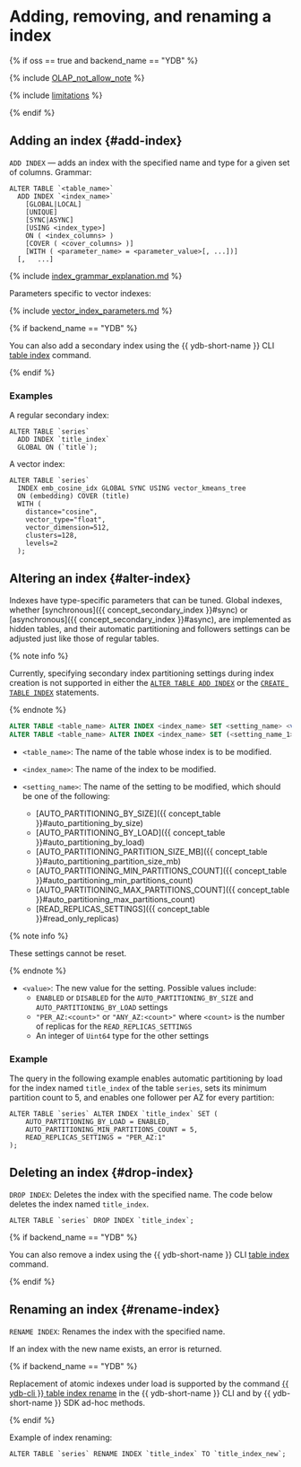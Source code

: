 # Adding, removing, and renaming a index

{% if oss == true and backend_name == "YDB" %}

{% include [OLAP_not_allow_note](../../../../_includes/not_allow_for_olap_note.md) %}

{% include [limitations](../../../../_includes/vector_index_limitations.md) %}

{% endif %}

## Adding an index {#add-index}

`ADD INDEX` — adds an index with the specified name and type for a given set of columns. Grammar:

```yql
ALTER TABLE `<table_name>`
  ADD INDEX `<index_name>`
    [GLOBAL|LOCAL]
    [UNIQUE]
    [SYNC|ASYNC]
    [USING <index_type>]
    ON ( <index_columns> )
    [COVER ( <cover_columns> )]
    [WITH ( <parameter_name> = <parameter_value>[, ...])]
  [,   ...]
```

{% include [index_grammar_explanation.md](../_includes/index_grammar_explanation.md) %}

Parameters specific to vector indexes:

{% include [vector_index_parameters.md](../_includes/vector_index_parameters.md) %}

{% if backend_name == "YDB" %}

You can also add a secondary index using the {{ ydb-short-name }} CLI [table index](../../../../reference/ydb-cli/commands/secondary_index.md#add) command.

{% endif %}

### Examples

A regular secondary index:

```yql
ALTER TABLE `series`
  ADD INDEX `title_index`
  GLOBAL ON (`title`);
```

A vector index:

```yql
ALTER TABLE `series`
  INDEX emb_cosine_idx GLOBAL SYNC USING vector_kmeans_tree
  ON (embedding) COVER (title)
  WITH (
    distance="cosine",
    vector_type="float",
    vector_dimension=512,
    clusters=128,
    levels=2
  );
```

## Altering an index {#alter-index}

Indexes have type-specific parameters that can be tuned. Global indexes, whether [synchronous]({{ concept_secondary_index }}#sync) or [asynchronous]({{ concept_secondary_index }}#async), are implemented as hidden tables, and their automatic partitioning and followers settings can be adjusted just like those of regular tables.

{% note info %}

Currently, specifying secondary index partitioning settings during index creation is not supported in either the [`ALTER TABLE ADD INDEX`](#add-index) or the [`CREATE TABLE INDEX`](../create_table/secondary_index.md) statements.

{% endnote %}

```sql
ALTER TABLE <table_name> ALTER INDEX <index_name> SET <setting_name> <value>;
ALTER TABLE <table_name> ALTER INDEX <index_name> SET (<setting_name_1> = <value_1>, ...);
```

* `<table_name>`: The name of the table whose index is to be modified.
* `<index_name>`: The name of the index to be modified.
* `<setting_name>`: The name of the setting to be modified, which should be one of the following:

    * [AUTO_PARTITIONING_BY_SIZE]({{ concept_table }}#auto_partitioning_by_size)
    * [AUTO_PARTITIONING_BY_LOAD]({{ concept_table }}#auto_partitioning_by_load)
    * [AUTO_PARTITIONING_PARTITION_SIZE_MB]({{ concept_table }}#auto_partitioning_partition_size_mb)
    * [AUTO_PARTITIONING_MIN_PARTITIONS_COUNT]({{ concept_table }}#auto_partitioning_min_partitions_count)
    * [AUTO_PARTITIONING_MAX_PARTITIONS_COUNT]({{ concept_table }}#auto_partitioning_max_partitions_count)
    * [READ_REPLICAS_SETTINGS]({{ concept_table }}#read_only_replicas)


{% note info %}


These settings cannot be reset.

{% endnote %}

* `<value>`: The new value for the setting. Possible values include:
    * `ENABLED` or `DISABLED` for the `AUTO_PARTITIONING_BY_SIZE` and `AUTO_PARTITIONING_BY_LOAD` settings
    * `"PER_AZ:<count>"` or `"ANY_AZ:<count>"` where `<count>` is the number of replicas for the `READ_REPLICAS_SETTINGS`
    * An integer of `Uint64` type for the other settings

### Example

The query in the following example enables automatic partitioning by load for the index named `title_index` of the table `series`, sets its minimum partition count to 5, and enables one follower per AZ for every partition:


```yql
ALTER TABLE `series` ALTER INDEX `title_index` SET (
    AUTO_PARTITIONING_BY_LOAD = ENABLED,
    AUTO_PARTITIONING_MIN_PARTITIONS_COUNT = 5,
    READ_REPLICAS_SETTINGS = "PER_AZ:1"
);
```

## Deleting an index {#drop-index}

`DROP INDEX`: Deletes the index with the specified name. The code below deletes the index named `title_index`.

```yql
ALTER TABLE `series` DROP INDEX `title_index`;
```

{% if backend_name == "YDB" %}

You can also remove a index using the {{ ydb-short-name }} CLI [table index](../../../../reference/ydb-cli/commands/secondary_index.md#drop) command.

{% endif %}

## Renaming an index {#rename-index}

`RENAME INDEX`: Renames the index with the specified name.

If an index with the new name exists, an error is returned.

{% if backend_name == "YDB" %}

Replacement of atomic indexes under load is supported by the command [{{ ydb-cli }} table index rename](../../../../reference/ydb-cli/commands/secondary_index.md#rename) in the {{ ydb-short-name }} CLI and by {{ ydb-short-name }} SDK ad-hoc methods.

{% endif %}

Example of index renaming:


```yql
ALTER TABLE `series` RENAME INDEX `title_index` TO `title_index_new`;
```
